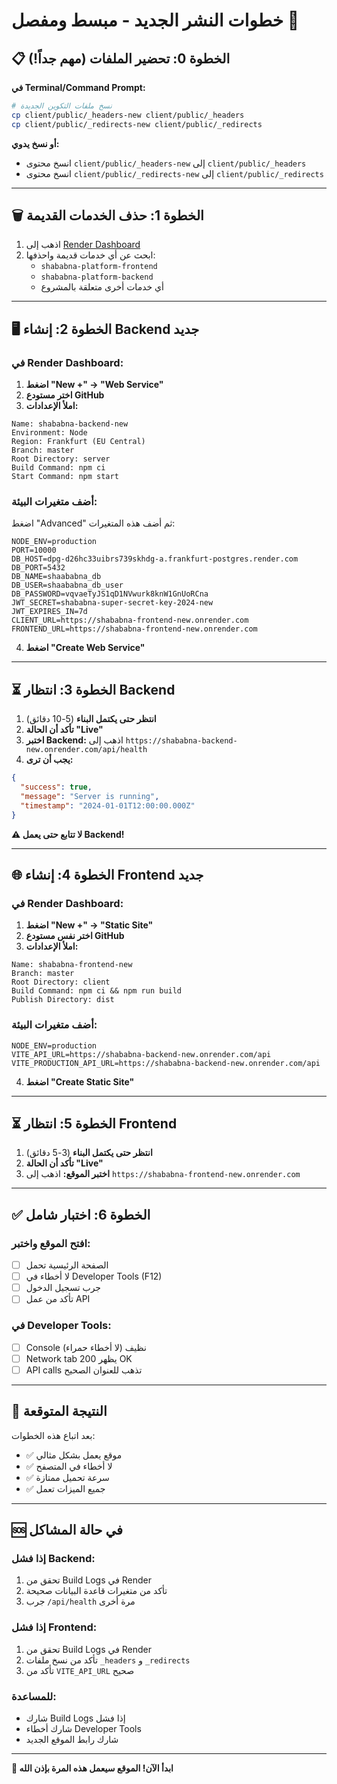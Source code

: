 # خطوات النشر الجديد - مبسط ومفصل 🚀

## 📋 الخطوة 0: تحضير الملفات (مهم جداً!)

**في Terminal/Command Prompt:**

```bash
# نسخ ملفات التكوين الجديدة
cp client/public/_headers-new client/public/_headers
cp client/public/_redirects-new client/public/_redirects
```

**أو نسخ يدوي:**

- انسخ محتوى `client/public/_headers-new` إلى `client/public/_headers`
- انسخ محتوى `client/public/_redirects-new` إلى `client/public/_redirects`

---

## 🗑️ الخطوة 1: حذف الخدمات القديمة

1. اذهب إلى [Render Dashboard](https://dashboard.render.com)
2. ابحث عن أي خدمات قديمة واحذفها:
   - `shababna-platform-frontend`
   - `shababna-platform-backend`
   - أي خدمات أخرى متعلقة بالمشروع

---

## 🖥️ الخطوة 2: إنشاء Backend جديد

### في Render Dashboard:

1. **اضغط "New +" → "Web Service"**
2. **اختر مستودع GitHub**
3. **املأ الإعدادات:**

```
Name: shababna-backend-new
Environment: Node
Region: Frankfurt (EU Central)
Branch: master
Root Directory: server
Build Command: npm ci
Start Command: npm start
```

### أضف متغيرات البيئة:

اضغط "Advanced" ثم أضف هذه المتغيرات:

```
NODE_ENV=production
PORT=10000
DB_HOST=dpg-d26hc33uibrs739skhdg-a.frankfurt-postgres.render.com
DB_PORT=5432
DB_NAME=shaababna_db
DB_USER=shaababna_db_user
DB_PASSWORD=vqvaeTyJS1qD1NVwurk8knW1GnUoRCna
JWT_SECRET=shababna-super-secret-key-2024-new
JWT_EXPIRES_IN=7d
CLIENT_URL=https://shababna-frontend-new.onrender.com
FRONTEND_URL=https://shababna-frontend-new.onrender.com
```

4. **اضغط "Create Web Service"**

---

## ⏳ الخطوة 3: انتظار Backend

1. **انتظر حتى يكتمل البناء** (5-10 دقائق)
2. **تأكد أن الحالة "Live"**
3. **اختبر Backend:** اذهب إلى `https://shababna-backend-new.onrender.com/api/health`
4. **يجب أن ترى:**

```json
{
  "success": true,
  "message": "Server is running",
  "timestamp": "2024-01-01T12:00:00.000Z"
}
```

**⚠️ لا تتابع حتى يعمل Backend!**

---

## 🌐 الخطوة 4: إنشاء Frontend جديد

### في Render Dashboard:

1. **اضغط "New +" → "Static Site"**
2. **اختر نفس مستودع GitHub**
3. **املأ الإعدادات:**

```
Name: shababna-frontend-new
Branch: master
Root Directory: client
Build Command: npm ci && npm run build
Publish Directory: dist
```

### أضف متغيرات البيئة:

```
NODE_ENV=production
VITE_API_URL=https://shababna-backend-new.onrender.com/api
VITE_PRODUCTION_API_URL=https://shababna-backend-new.onrender.com/api
```

4. **اضغط "Create Static Site"**

---

## ⏳ الخطوة 5: انتظار Frontend

1. **انتظر حتى يكتمل البناء** (3-5 دقائق)
2. **تأكد أن الحالة "Live"**
3. **اختبر الموقع:** اذهب إلى `https://shababna-frontend-new.onrender.com`

---

## ✅ الخطوة 6: اختبار شامل

### افتح الموقع واختبر:

- [ ] الصفحة الرئيسية تحمل
- [ ] لا أخطاء في Developer Tools (F12)
- [ ] جرب تسجيل الدخول
- [ ] تأكد من عمل API

### في Developer Tools:

- [ ] Console نظيف (لا أخطاء حمراء)
- [ ] Network tab يظهر 200 OK
- [ ] API calls تذهب للعنوان الصحيح

---

## 🎉 النتيجة المتوقعة

بعد اتباع هذه الخطوات:

- ✅ موقع يعمل بشكل مثالي
- ✅ لا أخطاء في المتصفح
- ✅ سرعة تحميل ممتازة
- ✅ جميع الميزات تعمل

---

## 🆘 في حالة المشاكل

### إذا فشل Backend:

1. تحقق من Build Logs في Render
2. تأكد من متغيرات قاعدة البيانات صحيحة
3. جرب `/api/health` مرة أخرى

### إذا فشل Frontend:

1. تحقق من Build Logs في Render
2. تأكد من نسخ ملفات `_headers` و `_redirects`
3. تأكد من `VITE_API_URL` صحيح

### للمساعدة:

- شارك Build Logs إذا فشل
- شارك أخطاء Developer Tools
- شارك رابط الموقع الجديد

---

**🚀 ابدأ الآن! الموقع سيعمل هذه المرة بإذن الله**

